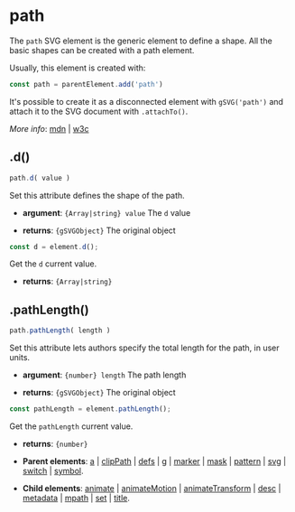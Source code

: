 # path

The `path` SVG element is the generic element to define a shape. All the basic shapes can be created with a path element.

Usually, this element is created with:
      
```js
const path = parentElement.add('path')
```

It's possible to create it as a disconnected element with `gSVG('path')` and attach it to the SVG document with `.attachTo()`.

*More info*:
      [mdn](https://developer.mozilla.org//en-US/docs/Web/SVG/Element/path) | [w3c](https://svgwg.org/svg2-draft/single-page.html#paths-PathElement)

## .d()


```js
path.d( value )
```
Set this attribute defines the shape of the path.

- **argument**: `{Array|string} value` The `d` value 

- **returns**: `{gSVGObject}` The original object


```js
const d = element.d();
```
Get the `d` current value.

- **returns**: `{Array|string}` 

## .pathLength()


```js
path.pathLength( length )
```
Set this attribute lets authors specify the total length for the path, in user units.

- **argument**: `{number} length` The path length

- **returns**: `{gSVGObject}` The original object


```js
const pathLength = element.pathLength();
```
Get the `pathLength` current value.

- **returns**: `{number}` 

- **Parent elements**: [a](./a.md) | [clipPath](./clipPath.md) | [defs](./defs.md) | [g](./g.md) | [marker](./marker.md) | [mask](./mask.md) | [pattern](./pattern.md) | [svg](./svg.md) | [switch](./switch.md) | [symbol](./symbol.md).

- **Child elements**: [animate](./animate.md) | [animateMotion](./animateMotion.md) | [animateTransform](./animateTransform.md) | [desc](./desc.md) |  [metadata](./metadata.md) | [mpath](./mpath.md) | [set](./set.md) | [title](./title.md).

